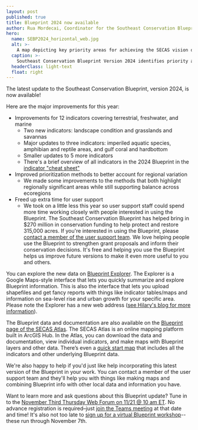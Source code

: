 ```yaml
---
layout: post
published: true
title: Blueprint 2024 now available
author: Rua Mordecai, Coordinator for the Southeast Conservation Blueprint
hero:
  name: SEBP2024_horizontal_web.jpg
  alt: >-
    A map depicting key priority areas for achieving the SECAS vision of a connected network of lands and waters. Priority areas are shown in shades of purple and gray. Darkest purple represents highest priority, middle purple high priority, and lightest purple medium priority. Gray represents priority connections between the purple areas.
  caption: >-
    Southeast Conservation Blueprint Version 2024 identifies priority areas for a connected network of lands and waters across the Southeast and U.S. Caribbean.
  headerClass: light-text
  float: right
---
```

The latest update to the Southeast Conservation Blueprint, version 2024, is now available!

Here are the major improvements for this year:

- Improvements for 12 indicators covering terrestrial, freshwater, and marine
    - Two new indicators: landscape condition and grasslands and savannas
    - Major updates to three indicators: imperiled aquatic species, amphibian and reptile areas, and gulf coral and hardbottom
    - Smaller updates to 5 more indicators<!--more-->
    - There's a brief overview of all indicators in the 2024 Blueprint in the [indicator "cheat sheet"](https://secassoutheast.org/pdf/IndicatorCheatSheet_2024.pdf)
- Improved prioritization methods to better account for regional variation
	- We made some improvements to the methods that both highlight regionally significant areas while still supporting balance across ecoregions
- Freed up extra time for user support
	- We took on a little less this year so user support staff could spend more time working closely with people interested in using the Blueprint. The Southeast Conservation Blueprint has helped bring in $270 million in conservation funding to help protect and restore 315,000 acres. If you're interested in using the Blueprint, please [contact a member of the user support team](https://secassoutheast.org/staff). We love helping people use the Blueprint to strengthen grant proposals and inform their conservation decisions. It's free and helping you use the Blueprint helps us improve future versions to make it even more useful to you and others.

You can explore the new data on [Blueprint Explorer](https://apps.fws.gov/southeastblueprint/). The Explorer is a Google Maps-style interface that lets you quickly summarize and explore Blueprint information. This is also the interface that lets you upload shapefiles and get fancy reports with things like indicator tables/maps and information on sea-level rise and urban growth for your specific area. Please note the Explorer has a new web address ([see Hilary's blog for more information](https://secassoutheast.org/2024/10/09/Blueprint-Explorer-updated-with-2024-data-and-new-web-address.html)).

The Blueprint data and documentation are also available on the [Blueprint page of the SECAS Atlas](https://secas-fws.hub.arcgis.com/pages/blueprint). The SECAS Atlas is an online mapping platform built in ArcGIS Hub. In the Atlas, you can download the data and documentation, view individual indicators, and make maps with Blueprint layers and other data. There’s even a [quick start map](https://fws.maps.arcgis.com/apps/mapviewer/index.html?webmap=7cfc16348f16418bbd207ee010164ed1) that includes all the indicators and other underlying Blueprint data.

We're also happy to help if you'd just like help incorporating this latest version of the Blueprint in your work. You can contact a member of the user support team and they'll help you with things like making maps and combining Blueprint info with other local data and information you have.

Want to learn more and ask questions about this Blueprint update? Tune in to the [November Third Thursday Web Forum on 11/21 @ 10 am ET](https://calendar.google.com/calendar/event?eid=NmVnOGY3YTlpYmNxN2RrYzgxbjgyYWtkb2Ugc2VjYXNzb3V0aGVhc3RAbQ&ctz=America/New_York). No advance registration is required–just [join the Teams meeting](https://teams.microsoft.com/l/meetup-join/19%3Ameeting_MjliZmYyN2EtOWY1Yi00N2FjLTkyOTYtZWRiNTJkNjAyNGIy%40thread.v2/0?context=%7B%22Tid%22%3A%220693b5ba-4b18-4d7b-9341-f32f400a5494%22%2C%22Oid%22%3A%22765228b1-d0d0-4438-812e-51cbb57819f1%22%7D) at that date and time! It's also not too late to [sign up for a virtual Blueprint workshop](https://secassoutheast.org/workshops)--these run through November 7th.
